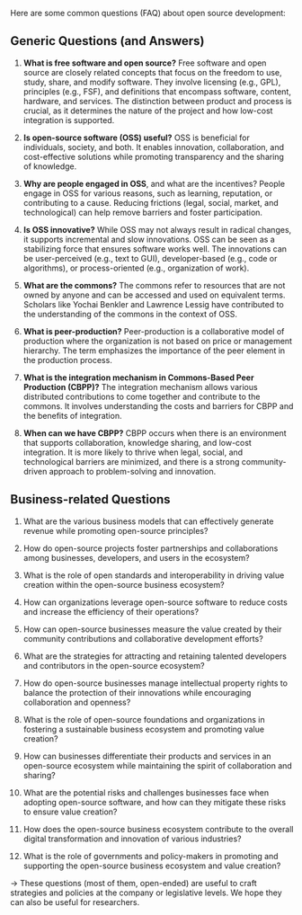 Here are some common questions (FAQ) about open source development:

## Generic Questions (and Answers)

1. **What is free software and open source?** Free software and open source are closely related concepts that focus on the freedom to use, study, share, and modify software. They involve licensing (e.g., GPL), principles (e.g., FSF), and definitions that encompass software, content, hardware, and services. The distinction between product and process is crucial, as it determines the nature of the project and how low-cost integration is supported.

1. **Is open-source software (OSS) useful?** OSS is beneficial for individuals, society, and both. It enables innovation, collaboration, and cost-effective solutions while promoting transparency and the sharing of knowledge.

1. **Why are people engaged in OSS**, and what are the incentives? People engage in OSS for various reasons, such as learning, reputation, or contributing to a cause. Reducing frictions (legal, social, market, and technological) can help remove barriers and foster participation.

1. **Is OSS innovative?** While OSS may not always result in radical changes, it supports incremental and slow innovations. OSS can be seen as a stabilizing force that ensures software works well. The innovations can be user-perceived (e.g., text to GUI), developer-based (e.g., code or algorithms), or process-oriented (e.g., organization of work).

1. **What are the commons?** The commons refer to resources that are not owned by anyone and can be accessed and used on equivalent terms. Scholars like Yochai Benkler and Lawrence Lessig have contributed to the understanding of the commons in the context of OSS.

1. **What is peer-production?** Peer-production is a collaborative model of production where the organization is not based on price or management hierarchy. The term emphasizes the importance of the peer element in the production process.

1. **What is the integration mechanism in Commons-Based Peer Production (CBPP)?** The integration mechanism allows various distributed contributions to come together and contribute to the commons. It involves understanding the costs and barriers for CBPP and the benefits of integration.

1. **When can we have CBPP?** CBPP occurs when there is an environment that supports collaboration, knowledge sharing, and low-cost integration. It is more likely to thrive when legal, social, and technological barriers are minimized, and there is a strong community-driven approach to problem-solving and innovation.

## Business-related Questions

1. What are the various business models that can effectively generate revenue while promoting open-source principles?

1. How do open-source projects foster partnerships and collaborations among businesses, developers, and users in the ecosystem?

1. What is the role of open standards and interoperability in driving value creation within the open-source business ecosystem?

1. How can organizations leverage open-source software to reduce costs and increase the efficiency of their operations?

1. How can open-source businesses measure the value created by their community contributions and collaborative development efforts?

1. What are the strategies for attracting and retaining talented developers and contributors in the open-source ecosystem?

1. How do open-source businesses manage intellectual property rights to balance the protection of their innovations while encouraging collaboration and openness?

1. What is the role of open-source foundations and organizations in fostering a sustainable business ecosystem and promoting value creation?

1. How can businesses differentiate their products and services in an open-source ecosystem while maintaining the spirit of collaboration and sharing?

1. What are the potential risks and challenges businesses face when adopting open-source software, and how can they mitigate these risks to ensure value creation?

1. How does the open-source business ecosystem contribute to the overall digital transformation and innovation of various industries?

1. What is the role of governments and policy-makers in promoting and supporting the open-source business ecosystem and value creation?

→ These questions (most of them, open-ended) are useful to craft strategies and policies at the company or legislative levels. We hope they can also be useful for researchers.
